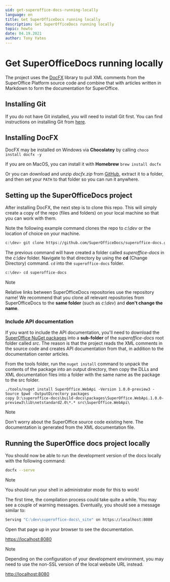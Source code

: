 ```yaml
---
uid: get-superoffice-docs-running-locally
language: en
title: Get SuperOfficeDocs running locally
description: Get SuperOfficeDocs running locally
topic: howto
date: 04.19.2021
author: Tony Yates
---
```


# Get SuperOfficeDocs running locally

The project uses the [DocFX][1] library to pull XML comments from the SuperOffice Platform source code and combine that with articles written in Markdown to form the documentation for SuperOffice.

## Installing Git

If you do not have Git installed, you will need to install Git first. You can find instructions on installing Git from [here][2].

## Installing DocFX

DocFX may be installed on Windows via **Chocolatey** by calling `choco install docfx -y`

If you are on MacOS, you can install it with **Homebrew** `brew install docfx`

Or you can download and unzip *docfx.zip* from [GitHub][3], extract it to a folder, and then set your `PATH` to that folder so you can run it anywhere.

## Setting up the SuperOfficeDocs project

After installing DocFX, the next step is to clone this repo. This will simply create a copy of the repo (files and folders) on your local machine so that you can work with them.

Note the following example command clones the repo to *c:\dev* or the location of choice on your machine.

```bash
c:\dev> git clone https://github.com/SuperOfficeDocs/superoffice-docs.git
```

<!-- markdownlint-disable-next-line MD044 -->
The previous command will have created a folder called *superoffice-docs* in the *c:\dev* folder. Navigate to that directory by using the **cd** (Change Directory) command. `cd` into the `superoffice-docs` folder.

```bash
c:\dev> cd superoffice-docs
```

> [!NOTE]
> Relative links between SuperOfficeDocs repositories use the repository name! We recommend that you clone all relevant repositories from SuperOfficeDocs to the **same folder** (such as *c:\dev*) and **don't change the name**.

### Include API documentation

<!-- markdownlint-disable-next-line MD044 -->
If you want to include the API documentation, you'll need to download the [SuperOffice NuGet packages][4] into a **sub-folder** of the *superoffice-docs* root folder called *src*. The reason is that the project reads the XML comments in the source code and creates API documentation from that, in addition to the documentation center articles.

From the tools folder, run the `nuget install` command to unpack the contents of the package into an output directory, then copy the DLLs and XML documentation files into a folder with the same name as the package to the src folder.

```dotnetcli
./tools/nuget install SuperOffice.WebApi -Version 1.0.0-preview3 -Source $pwd -OutputDirectory packages
copy D:\superoffice-docs\build-docs\packages\SuperOffice.WebApi.1.0.0-preview3\lib\netstandard2.0\*.* src\SuperOffice.WebApi\
```

> [!NOTE]
> Don't worry about the SuperOffice source code existing here. The documentation is generated from the XML documentation file.

## Running the SuperOffice docs project locally

You should now be able to run the development version of the docs locally with the following command:

```bash
docfx --serve
```

> [!NOTE]
> You should run your shell in administrator mode for this to work!

The first time, the compilation process could take quite a while. You may see a couple of warning messages. Eventually, you should see a message similar to:

```bash
Serving "C:\dev\superoffice-docs\_site" on https://localhost:8080
```

Open that page up in your browser to see the documentation.

[https://localhost:8080](https://localhost:8080)

> [!NOTE]
> Depending on the configuration of your development environment, you may need to use the non-SSL version of the local website URL instead.

[http://localhost:8080](http://localhost:8080)

<!-- Referenced links-->
[1]: https://dotnet.github.io/docfx/
[2]: https://git-scm.com/book/en/v2/Getting-Started-Installing-Git
[3]: https://github.com/dotnet/docfx/releases
[4]: https://www.nuget.org/profiles/SuperOffice

